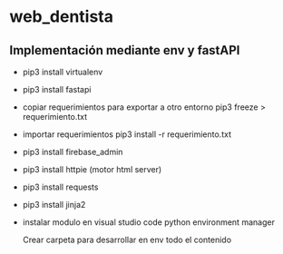 # web_dentista

## Implementación mediante env y fastAPI

- pip3 install virtualenv 
- pip3 install fastapi
- copiar requerimientos para exportar a otro entorno pip3 freeze > requerimiento.txt
- importar requerimientos pip3 install -r requerimiento.txt
- pip3 install firebase_admin
- pip3 install httpie (motor html server)
- pip3 install requests
- pip3 install jinja2
- instalar modulo en visual studio code python environment manager

  Crear carpeta para desarrollar en env todo el contenido
